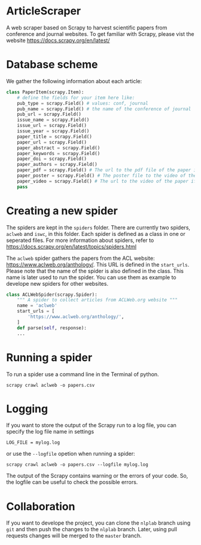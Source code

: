 # ArticleScraper
A web scraper based on Scrapy to harvest scientific papers from conference and journal websites. To get familiar with Scrapy, please vist the website https://docs.scrapy.org/en/latest/ 

# Database scheme

We gather the following information about each article:

```python
class PaperItem(scrapy.Item):
    # define the fields for your item here like:
    pub_type = scrapy.Field() # values: conf, journal
    pub_name = scrapy.Field() # the name of the conference of journal
    pub_url = scrapy.Field()
    issue_name = scrapy.Field()
    issue_url = scrapy.Field()
    issue_year = scrapy.Field()
    paper_title = scrapy.Field() 
    paper_url = scrapy.Field() 
    paper_abstract = scrapy.Field() 
    paper_keywords = scrapy.Field() 
    paper_doi = scrapy.Field()
    paper_authors = scrapy.Field()
    paper_pdf = scrapy.Field() # The url to the pdf file of the paper if available
    paper_poster = scrapy.Field() # The poster file to the video of the paper if available
    paper_video = scrapy.Field() # The url to the video of the paper if available
    pass
```



# Creating a new spider

The spiders are kept in the `spiders` folder. There are currently two spiders, `aclweb` and `iswc`, in this folder. Each spider is defined as a class in one or seperated files. For more information about spiders, refer to https://docs.scrapy.org/en/latest/topics/spiders.html

The `aclweb` spider gathers the papers from the ACL website: https://www.aclweb.org/anthology/. This URL is defined in the `start_urls`. Please note that the name of the spider is also defined in the class. This name is later used to run the spider. You can use them as example to develope new spiders for other websites. 


```python
class ACLWebSpider(scrapy.Spider):
    """ A spider to collect articles from ACLWeb.org website """
    name = 'aclweb'
    start_urls = [
        'https://www.aclweb.org/anthology/',
    ]
    def parse(self, response):
    ...
```


# Running a spider

To run a spider use a command line in the Terminal of python. 

`scrapy crawl aclweb -o papers.csv` 

# Logging

If you want to store the output of the Scrapy run to a log file, you can specify the log file name in settings

`LOG_FILE = mylog.log`

or use the `--logfile` opetion when running a spider:

`scrapy crawl aclweb -o papers.csv --logfile mylog.log`

The output of the Scrapy contains warning or the errors of your code. So, the logfile can be useful to check the possible errors.

#  Collaboration

If you want to develope the project, you can clone the `nlplab` branch using `git` and then push the changes to the `nlplab` branch. Later, using pull requests changes will be merged to the `master` branch.


